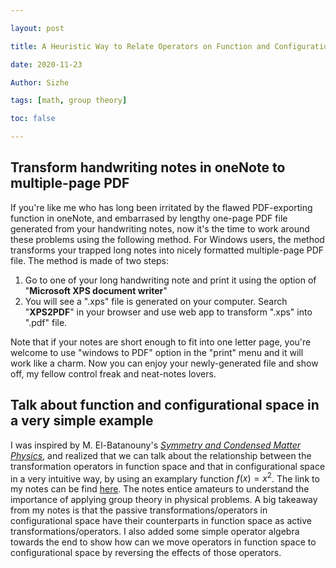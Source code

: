 ```yaml
---

layout: post

title: A Heuristic Way to Relate Operators on Function and Configurational Space  

date: 2020-11-23

Author: Sizhe

tags: [math, group theory]

toc: false

---
```


## Transform handwriting notes in oneNote to multiple-page PDF

If you're like me who has long been irritated by the flawed PDF-exporting function in oneNote, and embarrased by lengthy one-page PDF file generated from your handwriting notes, now it's the time to work around these problems using the following method. For Windows users, the method transforms your trapped long notes into nicely formatted multiple-page PDF file. The method is made of two steps:<!--more-->

1. Go to one of your long handwriting note and print it using the option of "**Microsoft XPS document writer**"
2. You will see a ".xps" file is generated on your computer. Search "**XPS2PDF**" in your browser and use web app to transform ".xps" into ".pdf" file.

Note that if your notes are short enough to fit into one letter page, you're welcome to use "windows to PDF" option in the "print" menu and it will work like a charm. Now you can enjoy your newly-generated file and show off, my fellow control freak and neat-notes lovers.

## Talk about function and configurational space in a very simple example
I was inspired by M. El-Batanouny's [*Symmetry and Condensed Matter Physics*](https://www.cambridge.org/us/academic/subjects/physics/condensed-matter-physics-nanoscience-and-mesoscopic-physics/symmetry-and-condensed-matter-physics-computational-approach?format=HB&isbn=9780521828451), and realized that we can talk about the relationship between the transformation operators in function space and that in configurational space in a very intuitive way, by using an examplary function $f(x)=x^2$. The link to my notes can be find [here](https://drive.google.com/file/d/1hfOFklYlB18lDph6DlkLhZKdcwsSR_Ho/view?usp=sharing). The notes entice amateurs to understand the importance of applying group theory in physical problems. A big takeaway from my notes is that the passive transformations/operators in configurational space have their counterparts in function space as active transformations/operators. I also added some simple operator algebra towards the end to show how can we move operators in function space to configurational space by reversing the effects of those operators.